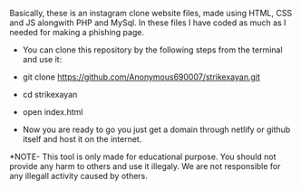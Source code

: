 Basically, these is an instagram clone website files, made using HTML, CSS and JS alongwith PHP and MySql. In these files I have coded as much as I needed for making a phishing page. 

* You can clone this repository by the following steps from the terminal and use it:

* git clone https://github.com/Anonymous690007/strikexayan.git
* cd strikexayan
* open index.html

 * Now you are ready to go you just get a domain through netlify or github itself and host it on the internet.

*NOTE- This tool is only made for educational purpose. You should not provide any harm to others and use it illegaly. We are not responsible for any illegall activity caused by others.
